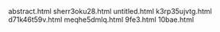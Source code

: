 abstract.html
sherr3oku28.html
untitled.html
k3rp35ujvtg.html
d71k46t59v.html
meqhe5dmlq.html
9fe3.html
10bae.html